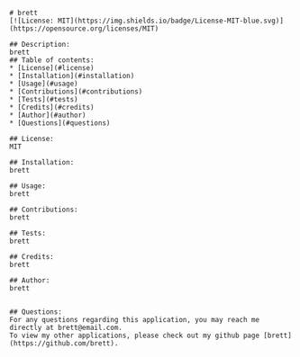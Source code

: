 
    # brett
    [![License: MIT](https://img.shields.io/badge/License-MIT-blue.svg)](https://opensource.org/licenses/MIT)
    
    ## Description:
    brett
    ## Table of contents:
    * [License](#license)
    * [Installation](#installation)
    * [Usage](#usage)
    * [Contributions](#contributions)
    * [Tests](#tests)
    * [Credits](#credits)
    * [Author](#author)
    * [Questions](#questions)
    
    ## License:
    MIT
    
    ## Installation:
    brett
    
    ## Usage:
    brett
    
    ## Contributions:
    brett
    
    ## Tests: 
    brett
    
    ## Credits:
    brett
    
    ## Author:
    brett
    
    
    ## Questions:
    For any questions regarding this application, you may reach me directly at brett@email.com. 
    To view my other applications, please check out my github page [brett](https://github.com/brett).
  